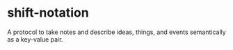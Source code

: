 # shift-notation
A protocol to take notes and describe ideas, things, and events semantically as a key-value pair.
